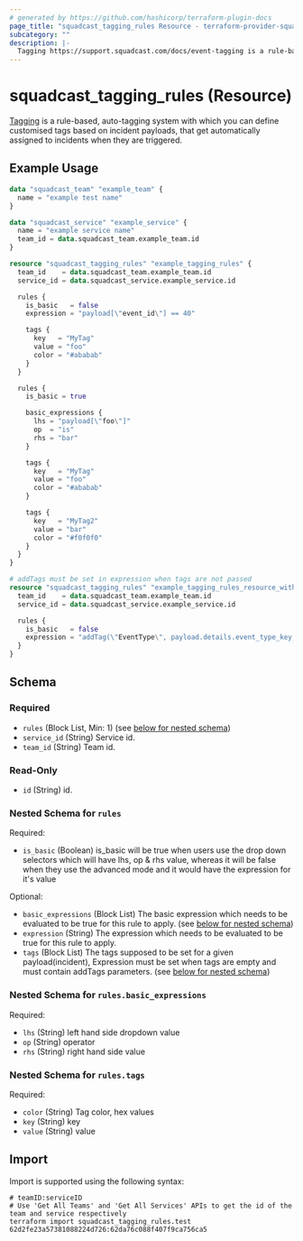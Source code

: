 ```yaml
---
# generated by https://github.com/hashicorp/terraform-plugin-docs
page_title: "squadcast_tagging_rules Resource - terraform-provider-squadcast"
subcategory: ""
description: |-
  Tagging https://support.squadcast.com/docs/event-tagging is a rule-based, auto-tagging system with which you can define customised tags based on incident payloads, that get automatically assigned to incidents when they are triggered.
---
```


# squadcast_tagging_rules (Resource)

[Tagging](https://support.squadcast.com/docs/event-tagging) is a rule-based, auto-tagging system with which you can define customised tags based on incident payloads, that get automatically assigned to incidents when they are triggered.

## Example Usage

```terraform
data "squadcast_team" "example_team" {
  name = "example test name"
}

data "squadcast_service" "example_service" {
  name = "example service name"
  team_id = data.squadcast_team.example_team.id
}

resource "squadcast_tagging_rules" "example_tagging_rules" {
  team_id    = data.squadcast_team.example_team.id
  service_id = data.squadcast_service.example_service.id

  rules {
    is_basic   = false
    expression = "payload[\"event_id\"] == 40"

    tags {
      key   = "MyTag"
      value = "foo"
      color = "#ababab"
    }
  }

  rules {
    is_basic = true

    basic_expressions {
      lhs = "payload[\"foo\"]"
      op  = "is"
      rhs = "bar"
    }

    tags {
      key   = "MyTag"
      value = "foo"
      color = "#ababab"
    }

    tags {
      key   = "MyTag2"
      value = "bar"
      color = "#f0f0f0"
    }
  }
}

# addTags must be set in expression when tags are not passed
resource "squadcast_tagging_rules" "example_tagging_rules_resource_withouttags" {
  team_id    = data.squadcast_team.example_team.id
  service_id = data.squadcast_service.example_service.id

  rules {
    is_basic   = false
    expression = "addTag(\"EventType\", payload.details.event_type_key, \"#037916\")"
  }
}
```

<!-- schema generated by tfplugindocs -->
## Schema

### Required

- `rules` (Block List, Min: 1) (see [below for nested schema](#nestedblock--rules))
- `service_id` (String) Service id.
- `team_id` (String) Team id.

### Read-Only

- `id` (String) id.

<a id="nestedblock--rules"></a>
### Nested Schema for `rules`

Required:

- `is_basic` (Boolean) is_basic will be true when users use the drop down selectors which will have lhs, op & rhs value, whereas it will be false when they use the advanced mode and it would have the expression for it's value

Optional:

- `basic_expressions` (Block List) The basic expression which needs to be evaluated to be true for this rule to apply. (see [below for nested schema](#nestedblock--rules--basic_expressions))
- `expression` (String) The expression which needs to be evaluated to be true for this rule to apply.
- `tags` (Block List) The tags supposed to be set for a given payload(incident), Expression must be set when tags are empty and must contain addTags parameters. (see [below for nested schema](#nestedblock--rules--tags))

<a id="nestedblock--rules--basic_expressions"></a>
### Nested Schema for `rules.basic_expressions`

Required:

- `lhs` (String) left hand side dropdown value
- `op` (String) operator
- `rhs` (String) right hand side value


<a id="nestedblock--rules--tags"></a>
### Nested Schema for `rules.tags`

Required:

- `color` (String) Tag color, hex values
- `key` (String) key
- `value` (String) value

## Import

Import is supported using the following syntax:

```shell
# teamID:serviceID
# Use 'Get All Teams' and 'Get All Services' APIs to get the id of the team and service respectively 
terraform import squadcast_tagging_rules.test 62d2fe23a57381088224d726:62da76c088f407f9ca756ca5
```
